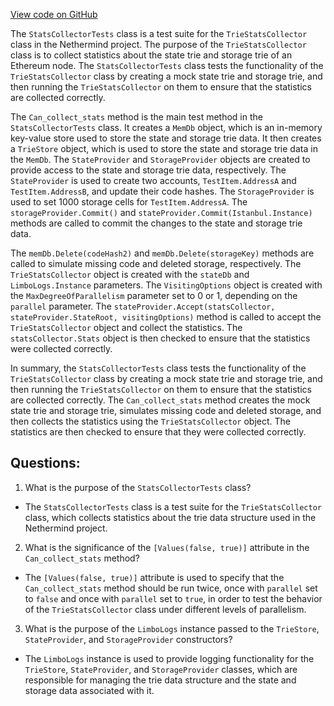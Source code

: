 [View code on GitHub](https://github.com/NethermindEth/nethermind/src/Nethermind/Nethermind.State.Test/StatsCollectorTests.cs)

The `StatsCollectorTests` class is a test suite for the `TrieStatsCollector` class in the Nethermind project. The purpose of the `TrieStatsCollector` class is to collect statistics about the state trie and storage trie of an Ethereum node. The `StatsCollectorTests` class tests the functionality of the `TrieStatsCollector` class by creating a mock state trie and storage trie, and then running the `TrieStatsCollector` on them to ensure that the statistics are collected correctly.

The `Can_collect_stats` method is the main test method in the `StatsCollectorTests` class. It creates a `MemDb` object, which is an in-memory key-value store used to store the state and storage trie data. It then creates a `TrieStore` object, which is used to store the state and storage trie data in the `MemDb`. The `StateProvider` and `StorageProvider` objects are created to provide access to the state and storage trie data, respectively. The `StateProvider` is used to create two accounts, `TestItem.AddressA` and `TestItem.AddressB`, and update their code hashes. The `StorageProvider` is used to set 1000 storage cells for `TestItem.AddressA`. The `storageProvider.Commit()` and `stateProvider.Commit(Istanbul.Instance)` methods are called to commit the changes to the state and storage trie data.

The `memDb.Delete(codeHash2)` and `memDb.Delete(storageKey)` methods are called to simulate missing code and deleted storage, respectively. The `TrieStatsCollector` object is created with the `stateDb` and `LimboLogs.Instance` parameters. The `VisitingOptions` object is created with the `MaxDegreeOfParallelism` parameter set to 0 or 1, depending on the `parallel` parameter. The `stateProvider.Accept(statsCollector, stateProvider.StateRoot, visitingOptions)` method is called to accept the `TrieStatsCollector` object and collect the statistics. The `statsCollector.Stats` object is then checked to ensure that the statistics were collected correctly.

In summary, the `StatsCollectorTests` class tests the functionality of the `TrieStatsCollector` class by creating a mock state trie and storage trie, and then running the `TrieStatsCollector` on them to ensure that the statistics are collected correctly. The `Can_collect_stats` method creates the mock state trie and storage trie, simulates missing code and deleted storage, and then collects the statistics using the `TrieStatsCollector` object. The statistics are then checked to ensure that they were collected correctly.
## Questions: 
 1. What is the purpose of the `StatsCollectorTests` class?
- The `StatsCollectorTests` class is a test suite for the `TrieStatsCollector` class, which collects statistics about the trie data structure used in the Nethermind project.

2. What is the significance of the `[Values(false, true)]` attribute in the `Can_collect_stats` method?
- The `[Values(false, true)]` attribute is used to specify that the `Can_collect_stats` method should be run twice, once with `parallel` set to `false` and once with `parallel` set to `true`, in order to test the behavior of the `TrieStatsCollector` class under different levels of parallelism.

3. What is the purpose of the `LimboLogs` instance passed to the `TrieStore`, `StateProvider`, and `StorageProvider` constructors?
- The `LimboLogs` instance is used to provide logging functionality for the `TrieStore`, `StateProvider`, and `StorageProvider` classes, which are responsible for managing the trie data structure and the state and storage data associated with it.